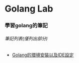 # Golang Lab
### 學習golang的筆記
###### 筆記列表(僅列出部分)
* [Golang的環境安裝以及IDE設定](https://github.com/yotsuba1022/golang_lab/commit/a07e863bd06f0249e2f0279ad3219c0f13c11b7e)